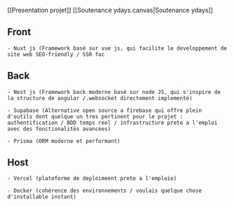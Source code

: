 [[Presentation projet]]
[[Soutenance ydays.canvas|Soutenance ydays]]
## Front
	- Nuxt js (Framework basé sur vue js, qui facilite le developpement de site web SEO-friendly / SSR fac

## Back
	- Nest js (Framework back moderne basé sur node JS, qui s'inspire de la structure de angular /.websocket directement implementé)
	
	- Supabase (Alternative open source a firebase qui offre plein d'outils dont quelque un tres pertinent pour le projet : authentification / BDD temps reel / infrastructure prete a l'emploi avec des fonctionalités avancées)
	
	- Prisma (ORM moderne et performant)
## Host
	- Vercel (plateforme de deploimeent prete a l'emploie)
	
	- Docker (cohérence des environnements / voulais quelque chose d'installable instant)
